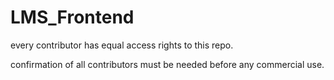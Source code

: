 # LMS_Frontend

every contributor has equal access rights to this repo.

confirmation of all contributors must be needed before any commercial use.
